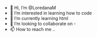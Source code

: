 - 👋 Hi, I’m @LoredanaM
- 👀 I’m interested in learning how to code
- 🌱 I’m currently learning html
- 💞️ I’m looking to collaborate on -
- 📫 How to reach me ..

<!---
LoredanaMac/LoredanaMac is a ✨ special ✨ repository because its `README.md` (this file) appears on your GitHub profile.
You can click the Preview link to take a look at your changes.
--->
